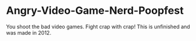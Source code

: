 Angry-Video-Game-Nerd-Poopfest
==============================

You shoot the bad video games.  Fight crap with crap!  This is unfinished and was made in 2012.
